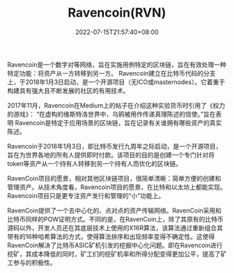 ﻿---
weight: 
title: "Ravencoin(RVN)"
description: "Ravencoin是一个数字对等网络，旨在实施用例特定的区块链，旨在有效处理一种特定功能：将资产从一方转移到另一方"
date: 2022-07-15T21:57:40+08:00
lastmod: 2022-07-15T16:45:40+08:00
draft: false
authors: ["seven"]
featuredImage: "ravencoinrvn.webp"
link: "https://ravencoin.org/"
tags: ["数字代币","Ravencoin(RVN)"]
categories: ["navigation"]
navigation: ["数字代币"]
lightgallery: true
toc: true
pinned: false
recommend: false
recommend1: false
---
Ravencoin是一个数字对等网络，旨在实施用例特定的区块链，旨在有效处理一种特定功能：将资产从一方转移到另一方。 Ravencoin建立在比特币代码的分支上，于2018年1月3日启动，是一个开源项目（无ICO或masternodes）。它着重于构建具有强大且不断发展的社区的有用技术。

2017年11月，Ravencoin在Medium上的帖子在介绍这种实验货币时引用了《权力的游戏》：
“在虚构的维斯特洛世界中，乌鸦被用作传递真理陈述的信使。”旨在表明 Ravencoin是特定于应用场景的区块链，旨在记录有关谁拥有哪些资产的真实陈述。

Ravencoin于2018年1月3日，即比特币发行九周年之际启动，是一个开源项目，旨在为世界各地的所有人提供即时付款。该项目的目的是创建一个专门针对将token等资产从一个持有人转移到另一个持有人而优化的区块链。

RavenCoin项目的愿景，相对其他区块链项目，很简单清晰：简单方便的创建和管理资产。从技术角度看，Ravencoin项目的愿景，在比特和以太坊上都能实现。Ravencoin项目只是更专注资产发行和管理的“小”功能上。

RavenCoin提供了一个去中心化的、点对点的资产传输网络。RavenCoin采用和比特币同样的POW证明方式。不同的是，在RavenCoin上，除了其原有的比特币源码以外，开发人员还在其底层技术上使用的X16R算法，该算法通过重新组合其带有的16种哈希算法的方式，使得算法排序和出现频率变得不确定性。这使得RavenCoin解决了比特币ASIC矿机引发的挖掘中心化问题。即在Ravencoin进行挖矿，其成本降低的同时，矿工们的挖矿机率和所得分配变得更加公平，提高了矿工参与的积极性。